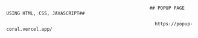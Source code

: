                                                          ## POPUP PAGE USING HTML, CSS, JAVASCRIPT##

                                                           https://popup-coral.vercel.app/
